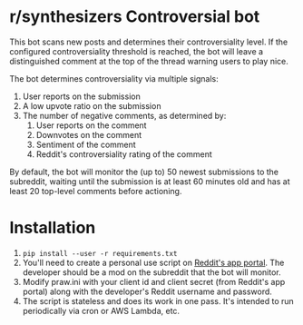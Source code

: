 # r/synthesizers Controversial bot

This bot scans new posts and determines their controversiality level. If the configured controversiality threshold is reached, the bot will leave a distinguished comment at the top of the thread warning users to play nice.

The bot determines controversiality via multiple signals:   

1. User reports on the submission
2. A low upvote ratio on the submission
3. The number of negative comments, as determined by:
    1. User reports on the comment
    1. Downvotes on the comment
    3. Sentiment of the comment
    4. Reddit's controversiality rating of the comment

By default, the bot will monitor the (up to) 50 newest submissions to the subreddit, waiting until the submission is at least 60 minutes old and has at least 20 top-level comments before actioning.

# Installation

1. `pip install --user -r requirements.txt`
2. You'll need to create a personal use script on [Reddit's app portal](https://ssl.reddit.com/prefs/apps/). The developer should be a mod on the subreddit that the bot will monitor.
3. Modify praw.ini with your client id and client secret (from Reddit's app portal) along with the developer's Reddit username and password.
4. The script is stateless and does its work in one pass. It's intended to run periodically via cron or AWS Lambda, etc.
